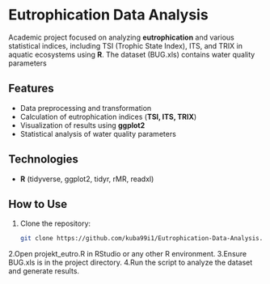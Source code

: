 # Eutrophication Data Analysis 

Academic project focused on analyzing **eutrophication** and various statistical indices, including TSI (Trophic State Index), ITS, and TRIX in aquatic ecosystems using **R**. The dataset (BUG.xls) contains water quality parameters

##  Features  
- Data preprocessing and transformation
- Calculation of eutrophication indices (**TSI, ITS, TRIX**)  
- Visualization of results using **ggplot2**  
- Statistical analysis of water quality parameters  

##  Technologies  
- **R** (tidyverse, ggplot2, tidyr, rMR, readxl)

##  How to Use  
1. Clone the repository:  
   ```bash
   git clone https://github.com/kuba99i1/Eutrophication-Data-Analysis.git

2.Open projekt_eutro.R in RStudio or any other R environment.
3.Ensure BUG.xls is in the project directory.
4.Run the script to analyze the dataset and generate results.
   
